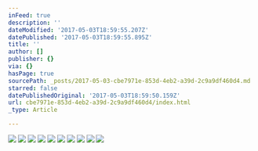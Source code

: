 ```yaml
---
inFeed: true
description: ''
dateModified: '2017-05-03T18:59:55.207Z'
datePublished: '2017-05-03T18:59:55.895Z'
title: ''
author: []
publisher: {}
via: {}
hasPage: true
sourcePath: _posts/2017-05-03-cbe7971e-853d-4eb2-a39d-2c9a9df460d4.md
starred: false
datePublishedOriginal: '2017-05-03T18:59:50.159Z'
url: cbe7971e-853d-4eb2-a39d-2c9a9df460d4/index.html
_type: Article

---
```

![](https://the-grid-user-content.s3-us-west-2.amazonaws.com/ace0dbee-fbaa-4aae-849b-a5ef98771f90.jpg)
![](https://the-grid-user-content.s3-us-west-2.amazonaws.com/0113d533-c759-4bc6-be83-0c0050abe109.jpg)
![](https://the-grid-user-content.s3-us-west-2.amazonaws.com/6356a69b-eb22-4314-a149-d1a5168cc6d7.jpg)
![](https://the-grid-user-content.s3-us-west-2.amazonaws.com/d9d44f86-db68-42b3-9825-1cdc558107fa.jpg)
![](https://the-grid-user-content.s3-us-west-2.amazonaws.com/fd8e54ec-7f14-401f-9ec4-b56fa436a356.jpg)
![](https://the-grid-user-content.s3-us-west-2.amazonaws.com/173debd6-0aaf-4f0c-998d-525af0b30b6b.jpg)
![](https://the-grid-user-content.s3-us-west-2.amazonaws.com/ae444716-0c06-4ef1-9367-96654385b9b1.jpg)
![](https://the-grid-user-content.s3-us-west-2.amazonaws.com/8cae2f6b-1059-46b8-b756-91c954e822d3.jpg)
![](https://the-grid-user-content.s3-us-west-2.amazonaws.com/a9dd6f37-f72f-4471-adab-a0bc5f91cf37.jpg)
![](https://the-grid-user-content.s3-us-west-2.amazonaws.com/24489406-bc1e-491a-9c00-857f20ea19e4.jpg)
